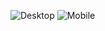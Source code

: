 ![Desktop](https://github.com/user-attachments/assets/ddce6984-f9ac-4d2c-9917-bb8e0cf9e414)
![Mobile](https://github.com/user-attachments/assets/36a672c3-f444-47e9-a58d-1747ed68bf21)
